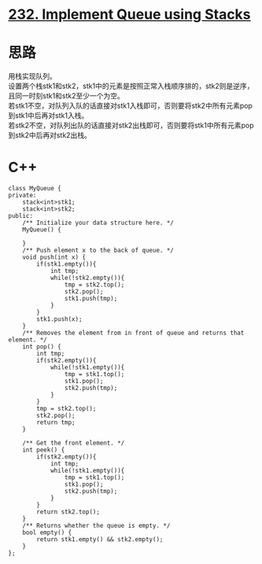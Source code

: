 # [232. Implement Queue using Stacks](https://leetcode.com/problems/implement-queue-using-stacks/description/)
# 思路
用栈实现队列。   
设置两个栈stk1和stk2，stk1中的元素是按照正常入栈顺序排的，stk2则是逆序，且同一时刻stk1和stk2至少一个为空。     
若stk1不空，对队列入队的话直接对stk1入栈即可，否则要将stk2中所有元素pop到stk1中后再对stk1入栈。   
若stk2不空，对队列出队的话直接对stk2出栈即可，否则要将stk1中所有元素pop到stk2中后再对stk2出栈。
# C++
```
class MyQueue {
private:
    stack<int>stk1;
    stack<int>stk2;
public:
    /** Initialize your data structure here. */
    MyQueue() {
        
    }
    /** Push element x to the back of queue. */
    void push(int x) {
        if(stk1.empty()){
            int tmp;
            while(!stk2.empty()){
                tmp = stk2.top();
                stk2.pop();
                stk1.push(tmp);
            }
        }
        stk1.push(x);
    }
    /** Removes the element from in front of queue and returns that element. */
    int pop() {
        int tmp;
        if(stk2.empty()){
            while(!stk1.empty()){
                tmp = stk1.top();
                stk1.pop();
                stk2.push(tmp);
            }
        }
        tmp = stk2.top();
        stk2.pop();
        return tmp;
    }
    
    /** Get the front element. */
    int peek() {
        if(stk2.empty()){
            int tmp;
            while(!stk1.empty()){
                tmp = stk1.top();
                stk1.pop();
                stk2.push(tmp);
            }
        }
        return stk2.top();
    }
    /** Returns whether the queue is empty. */
    bool empty() {
        return stk1.empty() && stk2.empty();
    }
};
```
